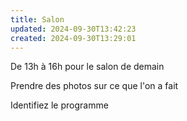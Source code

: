 ```yaml
---
title: Salon
updated: 2024-09-30T13:42:23
created: 2024-09-30T13:29:01
---
```


De 13h à 16h pour le salon de demain

Prendre des photos sur ce que l'on a fait

Identifiez le programme

